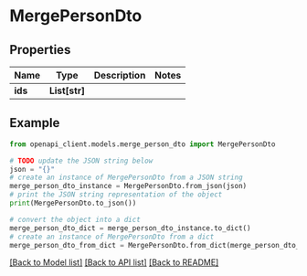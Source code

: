 # MergePersonDto


## Properties

Name | Type | Description | Notes
------------ | ------------- | ------------- | -------------
**ids** | **List[str]** |  | 

## Example

```python
from openapi_client.models.merge_person_dto import MergePersonDto

# TODO update the JSON string below
json = "{}"
# create an instance of MergePersonDto from a JSON string
merge_person_dto_instance = MergePersonDto.from_json(json)
# print the JSON string representation of the object
print(MergePersonDto.to_json())

# convert the object into a dict
merge_person_dto_dict = merge_person_dto_instance.to_dict()
# create an instance of MergePersonDto from a dict
merge_person_dto_from_dict = MergePersonDto.from_dict(merge_person_dto_dict)
```
[[Back to Model list]](../README.md#documentation-for-models) [[Back to API list]](../README.md#documentation-for-api-endpoints) [[Back to README]](../README.md)


